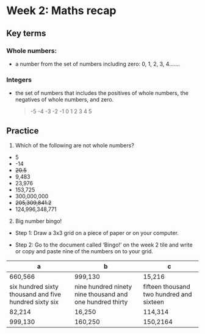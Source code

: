 # Week 2: Maths recap


## Key terms 

### Whole numbers: 
- a number from the set of numbers including zero: 0, 1, 2, 3, 4…….
 
### Integers  
- the set of numbers that includes the positives of whole numbers, the negatives of whole 				numbers, and zero. 

  > -5 -4 -3 -2 -1 0 1 2 3 4 5 

## Practice 

1. Which of the following are not whole numbers?

- 5
- -14
- ~~20.5~~
- 9,483
- 23,976
- 153,725
- 300,000,000
- ~~205,309,841.2~~
- 124,996,348,771



2. Big number bingo! 

- Step 1: Draw a 3x3 grid on a piece of paper or on your computer. 

- Step 2: Go to the document called ‘Bingo!’ on the week 2 tile and write or copy and paste nine of the numbers on to your grid.  


|a|b|c|
|-|-|-|
|660,566  |999,130|15,216|
|six hundred sixty thousand and five hundred sixty six  |nine hundred ninety nine thousand and one hundred thirty |fifteen thousand two hundred and sixteen|
|82,214|16,250|114,314|
|999,130|160,250|150,2164|
